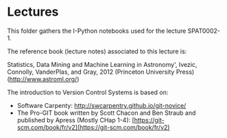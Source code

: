 # Lectures

This folder gathers the I-Python notebooks used for the lecture SPAT0002-1.    


The reference book (lecture notes) associated to this lecture is:

Statistics, Data Mining and Machine Learning in Astronomy', Ivezic, Connolly, VanderPlas, and Gray, 2012 (Princeton University Press) (http://www.astroml.org/)

The introduction to Version Control Systems is based on:

- Software Carpenty: http://swcarpentry.github.io/git-novice/
- The Pro-GIT book written by Scott Chacon and Ben Straub and published by Apress (Mostly CHap 1-4):
[https://git-scm.com/book/fr/v2](https://git-scm.com/book/fr/v2)
